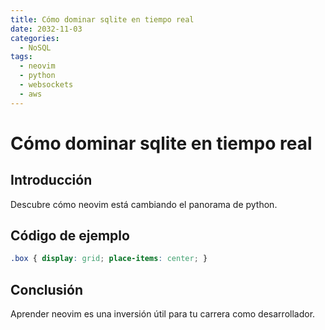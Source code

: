 ```yaml
---
title: Cómo dominar sqlite en tiempo real
date: 2032-11-03
categories:
  - NoSQL
tags:
  - neovim
  - python
  - websockets
  - aws
---
```


# Cómo dominar sqlite en tiempo real

## Introducción

Descubre cómo neovim está cambiando el panorama de python.

## Código de ejemplo

```css
.box { display: grid; place-items: center; }
```

## Conclusión

Aprender neovim es una inversión útil para tu carrera como desarrollador.